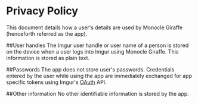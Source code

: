 # Privacy Policy
This document details how a user's details are used by Monocle Giraffe (henceforth referred as the app).

##User handles
The Imgur user handle or user name of a person is stored on the device when a user logs into Imgur using Monocle Giraffe. This information is stored as plain text.

##Passwords
The app does not store user's passwords. Credentials entered by the user while using the app are immediately exchanged for app specific tokens using Imgur's [OAuth](https://api.imgur.com/oauth2) API.

##Other information
No other identifiable information is stored by the app.
